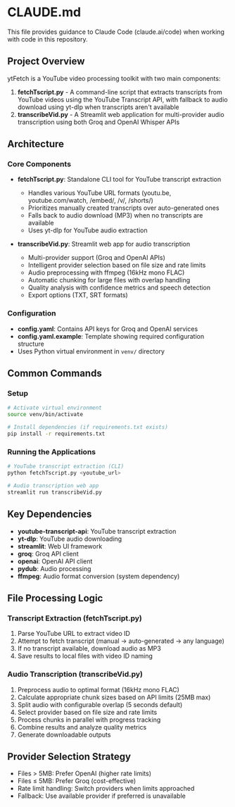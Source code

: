 # CLAUDE.md

This file provides guidance to Claude Code (claude.ai/code) when working with code in this repository.

## Project Overview

ytFetch is a YouTube video processing toolkit with two main components:

1. **fetchTscript.py** - A command-line script that extracts transcripts from YouTube videos using the YouTube Transcript API, with fallback to audio download using yt-dlp when transcripts aren't available
2. **transcribeVid.py** - A Streamlit web application for multi-provider audio transcription using both Groq and OpenAI Whisper APIs

## Architecture

### Core Components

- **fetchTscript.py**: Standalone CLI tool for YouTube transcript extraction
  - Handles various YouTube URL formats (youtu.be, youtube.com/watch, /embed/, /v/, /shorts/)
  - Prioritizes manually created transcripts over auto-generated ones
  - Falls back to audio download (MP3) when no transcripts are available
  - Uses yt-dlp for YouTube audio extraction

- **transcribeVid.py**: Streamlit web app for audio transcription
  - Multi-provider support (Groq and OpenAI APIs)
  - Intelligent provider selection based on file size and rate limits
  - Audio preprocessing with ffmpeg (16kHz mono FLAC)
  - Automatic chunking for large files with overlap handling
  - Quality analysis with confidence metrics and speech detection
  - Export options (TXT, SRT formats)

### Configuration

- **config.yaml**: Contains API keys for Groq and OpenAI services
- **config.yaml.example**: Template showing required configuration structure
- Uses Python virtual environment in `venv/` directory

## Common Commands

### Setup
```bash
# Activate virtual environment
source venv/bin/activate

# Install dependencies (if requirements.txt exists)
pip install -r requirements.txt
```

### Running the Applications

```bash
# YouTube transcript extraction (CLI)
python fetchTscript.py <youtube_url>

# Audio transcription web app
streamlit run transcribeVid.py
```

## Key Dependencies

- **youtube-transcript-api**: YouTube transcript extraction
- **yt-dlp**: YouTube audio downloading
- **streamlit**: Web UI framework
- **groq**: Groq API client
- **openai**: OpenAI API client
- **pydub**: Audio processing
- **ffmpeg**: Audio format conversion (system dependency)

## File Processing Logic

### Transcript Extraction (fetchTscript.py)
1. Parse YouTube URL to extract video ID
2. Attempt to fetch transcript (manual → auto-generated → any language)
3. If no transcript available, download audio as MP3
4. Save results to local files with video ID naming

### Audio Transcription (transcribeVid.py)
1. Preprocess audio to optimal format (16kHz mono FLAC)
2. Calculate appropriate chunk sizes based on API limits (25MB max)
3. Split audio with configurable overlap (5 seconds default)
4. Select provider based on file size and rate limits
5. Process chunks in parallel with progress tracking
6. Combine results and analyze quality metrics
7. Generate downloadable outputs

## Provider Selection Strategy

- Files > 5MB: Prefer OpenAI (higher rate limits)
- Files ≤ 5MB: Prefer Groq (cost-effective)
- Rate limit handling: Switch providers when limits approached
- Fallback: Use available provider if preferred is unavailable
